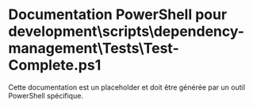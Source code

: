 # Documentation PowerShell pour development\scripts\dependency-management\Tests\Test-Complete.ps1

Cette documentation est un placeholder et doit être générée par un outil PowerShell spécifique.
